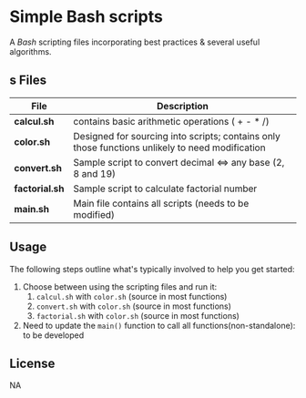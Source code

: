 Simple Bash scripts
====================

A *Bash* scripting files incorporating best practices & several useful algorithms.

s
Files
-----

| File            | Description                                                                                     |
| --------------- |------------------------------------------------------------------------------------------------ |
| **calcul.sh**   | contains basic arithmetic operations ( + - * /)                                                 |
| **color.sh**    | Designed for sourcing into scripts; contains only those functions unlikely to need modification |
| **convert.sh**  | Sample script to convert decimal <=> any base (2, 8 and 19)                                     |
| **factorial.sh**| Sample script to calculate factorial number                                                     |
| **main.sh**     | Main file contains all scripts (needs to be modified)                                            |

Usage
-----

The following steps outline what's typically involved to help you get started:

1. Choose between using the scripting files and run it:
    1. `calcul.sh` with `color.sh` (source in most functions)
    2. `convert.sh` with `color.sh` (source in most functions)
    3. `factorial.sh` with `color.sh` (source in most functions)
2. Need to update the `main()` function to call all functions(non-standalone): to be developed

License
-------

NA
